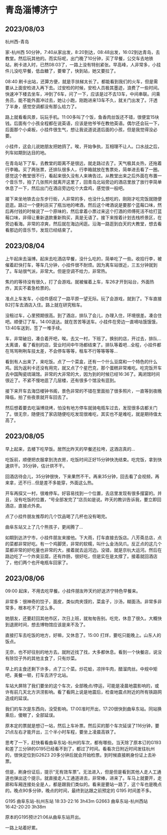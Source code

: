 # 青岛淄博济宁

## 2023/08/03

杭州西-青岛

家-杭州西 50分钟，7:40从家出发，8:20到达，08:48出发，16:02到达青岛，去教堂。然后玩其他的。而实际呢，出门晚了10分钟，买了早餐，公交车去地铁站，刷卡进入时，已然08:03了，一路上没有特别紧张。早高峰，人非常多，小挂件儿没吃早餐，低血糖了，要晕了，快到站，她又要拉了。

08:40 刷卡出站，还算方便，就是手扶梯太长了。都能看到我们的火车，但是需要从上面安检进入再下去。过安检的时候，安检人员极其墨迹，浪费了一些时间。快速冲下楼去坐车，冲到了6车，问了一下，应该是过不去13车，中间串联。问乘务员，能不能外面冲过去，她让小跑，刚跑进来13车不久，就关门出发了。汗透了半身，感觉空调都没有那么给力了。

路上就看看风景，玩玩手机。11:00多叫了个饭，鱼香肉丝饭还不错，很便宜15块钱。后面有个小孩全程都在说英语，应该是他爷爷在教他英语。偶尔还会玩一下，后面那个小桌板，小挂件很生气，想让我说道说道后面的小孩，但是我觉得没必要。

小挂件，这会儿说她朋友把她鸽了。唉，开始争执，互相理不让人。口水战之后，列车如期到达目的地。

在青岛站下了车，去教堂的距离不是很远，就走路过去了。天气极其炎热，还拖着行李箱。买了两张票，还排队很多人，行李箱就放在售票处，简单进去看了一圈。感觉这个教堂很不行，看起来很久没有人来祷告过。从教堂出来之后外面在布置一个音乐节，拍了几张照片就离开这里了，回青岛北站旁边的酒店里放了放行李简单休息了一下，然后出门在酒店旁边吃个大盘鸡，感觉很一般吧。

接下来坐地铁去台东步行街，人非常的多，也没什么想吃的，刚刚才吃完饭就随便逛逛。路过一个便利店买了瓶当地的啤酒，然后这个啤酒说是要那个蓝莓口味，然后再付钱的时候说了一个原味的，然后拿着小票过来这个打酒的师傅死活不给打蓝莓口味，非得让重新退款重新购买，真是无语了。接下来按着计划去栈桥景区，在旁边看海。非常的凉爽，然后就在海边闲逛。沿海一路逛到白天的大教堂，想去看看那边的音乐节，发现已经结束了。

## 2023/08/04

上午起床去淄博。起床去吃酒店早餐，没什么吃的，简单吃了一些。收拾行李，被催着赶快打车，等车几分钟，小挂件很不耐烦。因为离车站很近，三五分钟就到了。车站很气派，非常大。但是空调不给力，非常热。

焦灼的等待没有很久，打了会游戏。就被催着上车，车26才开到站台，外面热炸，其实不着急检票的。

准点上车发车，小挂件感叹了一路平原一望无际。玩了会游戏，就到了。下车直接B2打车去酒店入住。路上就在研究租车。

没租过车，心里预期很高。到了酒店，排队了会儿，办理入住，环境很差。凑合住吧。顺便订了车，14:00送达。就在苦苦等送车。小挂件在旁边一直嘀咕饿饿饿，13:40车送到，签了一堆手续。

车，非常破旧，凑合着开吧，唉。去又一村，下班了。换别的店，开过去，排队…太离谱，看了看别的店，营业时间中午场都结束了。排队等着吧…全程，小挂件都在骂骂咧咧车技太差，不会停车等等，租车不行等等等等…

看到有人出来了，来吃饭。点了一个菜盒，还有一个什么豆腐和一个特色的什么鸡。因为返利卡还没有用完，就又点了个星巴克，那个蛋糕非常难吃。吃完饭开车去中国陶瓷琉璃馆。非常的大非常的大，因为到的时候已经16:36了。离闭馆时间很近了。不紧不慢地逛了几层楼，还有很多个馆没有逛到。

接下来开车去海岱楼钟书阁，景色非常的不错在里面拍了很多照片，一直等到夜晚降临，拍了些夜景就开车回去了。

然后想着要去吃淄博烧烤，怕没有地方停车就骑电瓶车过去，发现很多店都关门了。很无奈，随便找了家店随便吃吃发现很难吃，其实也不是难吃，就是期待值太高了。

## 2023/08/05

早上起来，去楼下吃早饭。居然比昨天的早餐还拉垮，这酒店真的…

吃饭前，顺便把衣服拿到洗衣房，吃饭时间正好15分钟快洗结束。吃完饭，拿到快速烘干。35分钟，估计烘不干。

回酒店待会儿，35分钟很快，下来果然不干。再来35分钟，回去看了会视频，再来拿，还不行…但是差不多能穿，外面这么热。

开车再探又一村，很难停车。好容易找到一个位置，去店里发现有很多摆宴的。并且，没有吃饭的位置，“号全部发完了”店员如是说。昨天的教训告诉我，要立即回酒店，直接点外卖。

点了小挂件朋友推荐的几个饮品喝了几杯也没有喝完。

曲阜东站又上了几个熊孩子，更闹腾了…

如期到达济宁市，小挂件朋友来接他。下大雨，打车直接去饭店。八芳斋总店，点的菜都非常好吃。有一个鸡脚煲，非常的软糯，叫什么金汤凤爪。反正点的这几个菜都非常的好吃量也非常的大，接着就去运河边。没错，就是京杭大运河。然后在路边吃了一个炸臭豆腐，还有炸肠，很好吃，但是实在是太撑了。接着就回酒店了，他们两个也开电瓶车回家了。

## 2023/08/06

09:00 起床，不用去吃早餐。小挂件朋友昨天约好送济宁特色早餐来。

非常多：很神奇的饺子，面皮，类似肉夹馍的，菜盒子，沙汤，糊面汤。非常多非常多，根本吃不了这么多。

她朋友，还要赶回其他市区，次日上班，就匆匆告别。吃完，休息了很久。大概快到退房时间，想去博物馆应该是来不及了。

直接打车去吃饭的地方，好嘛，又休息了。15:00 打烊，要吃只能晚上。山东人的饭点。

无奈，也不好往别的地方去。就附近找了找，大多都休息。看到一个快餐店，说没有除饺子外的其他主食了，只有炒菜。

早上的主食还剩下许多，点了三个菜。炒花蛤，凉拌牛肉，醋溜肉丝。中规中矩吧，美餐一顿，打车去济宁北站。

车站大屏除了我们要坐的这个车次，全部晚点/停运，可能是凌晨地震影响的，或许有前几天北方洪涝影响。看了看网上说是地震后，检查地震点附近的所有铁路网造成的延误。

我们的车次是东西向，没受影响。17:00准时开出，17:20很快到曲阜东站。同站换乘后，傻眼了，全部延误。

原本定的票就是想订一站，然后上车补票。然后买的那个车次延误了116分钟，要21点左右才能开出，三个半小时车程，要坐上凌晨高铁了。

思考了一下，赶快看看曲阜东站-杭州的车次，都有哪些。当天除了原本订的G193和差了三分钟的G195已经看不到了，都过了时间。看看次日附近时间发往杭州的，很快定位到G2623 20多分钟后就会开始检票。到时候直接刷身份证上去补票。

但是，刷身份证后，提示“无有效车票”。无法进入，但是但是看到其他人走人工通道也弹出这个提示。就直接走人工通道进去，非常棒，进来了。车马上就要开，走廊和车厢连接处全是人，都是跟我们类似的。看来是要站一路了，这个车也是晚点的。晚点90多分钟，晚点的时间，最终到达跟之前预定的 G195 时间差不多。

G195 曲阜东站-杭州东站 18:33-22:16 3h43m
G2663 曲阜东站-杭州西站 16:42-20:20 3h38m

原本的G195预计21:06从曲阜东站开出。

一路上站着好累。